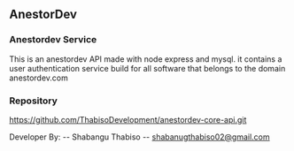 ## AnestorDev

### Anestordev Service
This is an anestordev API made with node express and mysql.
it contains a user authentication service build for all software that belongs to the domain anestordev.com

### Repository
https://github.com/ThabisoDevelopment/anestordev-core-api.git

Developer By:
-- Shabangu Thabiso
-- shabanugthabiso02@gmail.com